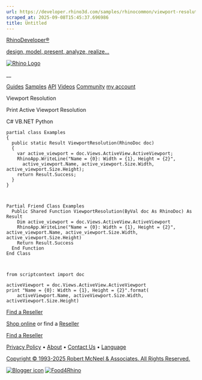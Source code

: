 ```yaml
---
url: https://developer.rhino3d.com/samples/rhinocommon/viewport-resolution/
scraped_at: 2025-09-08T15:45:37.696986
title: Untitled
---
```


[RhinoDeveloper®](/)

[design, model, present, analyze, realize...](/)

[![Rhino Logo](https://developer.rhino3d.com/images/rhinodevlogo.png)](/)

__

[Guides](https://developer.rhino3d.com/guides)
[Samples](https://developer.rhino3d.com/samples)
[API](https://developer.rhino3d.com/api)
[Videos](https://developer.rhino3d.com/videos)
[Community](https://discourse.mcneel.com/c/rhino-developer) [my account
](https://www.rhino3d.com/my-account/ "Manage your account, licenses, and
teams")

Viewport Resolution

Print Active Viewport Resolution

C# VB.NET Python

    
    
    partial class Examples
    {
      public static Result ViewportResolution(RhinoDoc doc)
      {
        var active_viewport = doc.Views.ActiveView.ActiveViewport;
        RhinoApp.WriteLine("Name = {0}: Width = {1}, Height = {2}",
          active_viewport.Name, active_viewport.Size.Width, active_viewport.Size.Height);
        return Result.Success;
      }
    }
    
    
    
    Partial Friend Class Examples
      Public Shared Function ViewportResolution(ByVal doc As RhinoDoc) As Result
    	Dim active_viewport = doc.Views.ActiveView.ActiveViewport
    	RhinoApp.WriteLine("Name = {0}: Width = {1}, Height = {2}", active_viewport.Name, active_viewport.Size.Width, active_viewport.Size.Height)
    	Return Result.Success
      End Function
    End Class
    
    
    
    from scriptcontext import doc
    
    activeViewport = doc.Views.ActiveView.ActiveViewport
    print "Name = {0}: Width = {1}, Height = {2}".format(
        activeViewport.Name, activeViewport.Size.Width, activeViewport.Size.Height)
    

  

[Find a Reseller](https://www.rhino3d.com/sales)

[Shop online](https://www.rhino3d.com/store) or find a
[Reseller](https://www.rhino3d.com/sales)

[Find a Reseller](https://www.rhino3d.com/sales)

[Privacy Policy](https://www.rhino3d.com/privacy) •
[About](https://www.rhino3d.com/mcneel/about) • [Contact
Us](https://www.rhino3d.com/mcneel/contact) • [
Language](https://www.rhino3d.com/language "Change to a different region or
language")

[Copyright © 1993-2025 Robert McNeel & Associates. All Rights
Reserved.](https://www.rhino3d.com/mcneel/about)

[](https://www.facebook.com/McNeelRhinoceros/)
[](https://twitter.com/bobmcneel) [](https://www.linkedin.com/groups/75313/)
[](https://www.youtube.com/user/RhinoGuide/videos) [](https://vimeo.com/rhino)
[![Blogger
icon](https://developer.rhino3d.com/images/blogger.svg)](http://blog.rhino3d.com/)
[![Food4Rhino](https://developer.rhino3d.com/images/f4r_icon_01.svg)](https://www.food4rhino.com)

